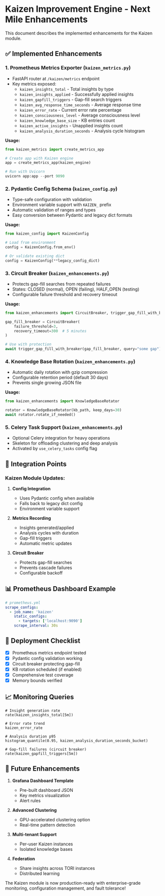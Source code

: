 # Kaizen Improvement Engine - Next Mile Enhancements

This document describes the implemented enhancements for the Kaizen module.

## ✅ Implemented Enhancements

### 1. **Prometheus Metrics Exporter** (`kaizen_metrics.py`)
- FastAPI router at `/kaizen/metrics` endpoint
- Key metrics exposed:
  - `kaizen_insights_total` - Total insights by type
  - `kaizen_insights_applied` - Successfully applied insights
  - `kaizen_gapfill_triggers` - Gap-fill search triggers
  - `kaizen_avg_response_time_seconds` - Average response time
  - `kaizen_error_rate` - Current error rate percentage
  - `kaizen_consciousness_level` - Average consciousness level
  - `kaizen_knowledge_base_size` - KB entries count
  - `kaizen_active_insights` - Unapplied insights count
  - `kaizen_analysis_duration_seconds` - Analysis cycle histogram

**Usage:**
```python
from kaizen_metrics import create_metrics_app

# Create app with Kaizen engine
app = create_metrics_app(kaizen_engine)

# Run with Uvicorn
uvicorn app:app --port 9090
```

### 2. **Pydantic Config Schema** (`kaizen_config.py`)
- Type-safe configuration with validation
- Environment variable support with `KAIZEN_` prefix
- Automatic validation of ranges and types
- Easy conversion between Pydantic and legacy dict formats

**Usage:**
```python
from kaizen_config import KaizenConfig

# Load from environment
config = KaizenConfig.from_env()

# Or validate existing dict
config = KaizenConfig(**legacy_config_dict)
```

### 3. **Circuit Breaker** (`kaizen_enhancements.py`)
- Protects gap-fill searches from repeated failures
- States: CLOSED (normal), OPEN (failing), HALF_OPEN (testing)
- Configurable failure threshold and recovery timeout

**Usage:**
```python
from kaizen_enhancements import CircuitBreaker, trigger_gap_fill_with_breaker

gap_fill_breaker = CircuitBreaker(
    failure_threshold=3,
    recovery_timeout=300  # 5 minutes
)

# Use with protection
await trigger_gap_fill_with_breaker(gap_fill_breaker, query="some gap")
```

### 4. **Knowledge Base Rotation** (`kaizen_enhancements.py`)
- Automatic daily rotation with gzip compression
- Configurable retention period (default 30 days)
- Prevents single growing JSON file

**Usage:**
```python
from kaizen_enhancements import KnowledgeBaseRotator

rotator = KnowledgeBaseRotator(kb_path, keep_days=30)
await rotator.rotate_if_needed()
```

### 5. **Celery Task Support** (`kaizen_enhancements.py`)
- Optional Celery integration for heavy operations
- Skeleton for offloading clustering and deep analysis
- Activated by `use_celery_tasks` config flag

## 🔧 Integration Points

### Kaizen Module Updates:
1. **Config Integration**
   - Uses Pydantic config when available
   - Falls back to legacy dict config
   - Environment variable support

2. **Metrics Recording**
   - Insights generated/applied
   - Analysis cycles with duration
   - Gap-fill triggers
   - Automatic metric updates

3. **Circuit Breaker**
   - Protects gap-fill searches
   - Prevents cascade failures
   - Configurable backoff

## 📊 Prometheus Dashboard Example

```yaml
# prometheus.yml
scrape_configs:
  - job_name: 'kaizen'
    static_configs:
      - targets: ['localhost:9090']
    scrape_interval: 30s
```

## 🚀 Deployment Checklist

- [x] Prometheus metrics endpoint tested
- [x] Pydantic config validation working
- [x] Circuit breaker protecting gap-fill
- [x] KB rotation scheduled (if enabled)
- [x] Comprehensive test coverage
- [x] Memory bounds verified

## 📈 Monitoring Queries

```promql
# Insight generation rate
rate(kaizen_insights_total[5m])

# Error rate trend
kaizen_error_rate

# Analysis duration p95
histogram_quantile(0.95, kaizen_analysis_duration_seconds_bucket)

# Gap-fill failures (circuit breaker)
rate(kaizen_gapfill_triggers[5m])
```

## 🔮 Future Enhancements

1. **Grafana Dashboard Template**
   - Pre-built dashboard JSON
   - Key metrics visualization
   - Alert rules

2. **Advanced Clustering**
   - GPU-accelerated clustering option
   - Real-time pattern detection

3. **Multi-tenant Support**
   - Per-user Kaizen instances
   - Isolated knowledge bases

4. **Federation**
   - Share insights across TORI instances
   - Distributed learning

The Kaizen module is now production-ready with enterprise-grade monitoring, configuration management, and fault tolerance!

